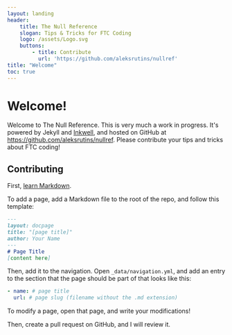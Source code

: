 ```yaml
---
layout: landing
header:
    title: The Null Reference
    slogan: Tips & Tricks for FTC Coding
    logo: /assets/Logo.svg
    buttons:
        - title: Contribute
          url: 'https://github.com/aleksrutins/nullref'
title: "Welcome"
toc: true
---
```

# Welcome!
Welcome to The Null Reference. This is very much a work in progress. It's powered by Jekyll and [Inkwell](https://github.com/aleksrutins/inkwell), and hosted on GitHub at <https://github.com/aleksrutins/nullref>. Please contribute your tips and tricks about FTC coding!

## Contributing
First, [learn Markdown](https://www.markdowntutorial.com).

To add a page, add a Markdown file to the root of the repo, and follow this template:
```markdown
---
layout: docpage
title: "[page title]"
author: Your Name
---
# Page Title
[content here]
```
Then, add it to the navigation. Open `_data/navigation.yml`, and add an entry to the section that the page should be part of that looks like this:
```yaml
- name: # page title
  url: # page slug (filename without the .md extension)
```

To modify a page, open that page, and write your modifications!

Then, create a pull request on GitHub, and I will review it.
